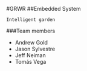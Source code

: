 #GRWR
##Embedded System

	Intelligent garden

###Team members
- Andrew Gold
- Jason Sylvestre
- Jeff Neiman
- Tomás Vega
